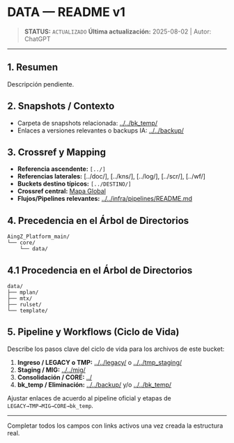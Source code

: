 # DATA — README v1

> **STATUS:** `ACTUALIZADO`
> **Última actualización:** 2025-08-02 | Autor: ChatGPT

---

## 1. Resumen
Descripción pendiente.

## 2. Snapshots / Contexto
- Carpeta de snapshots relacionada: [../../bk_temp/](../../bk_temp/)
- Enlaces a versiones relevantes o backups IA: [../../backup/](../../backup/)

## 3. Crossref y Mapping
- **Referencia ascendente:** `[../]`
- **Referencias laterales:** [../doc/], [../kns/], [../log/], [../scr/], [../wf/]
- **Buckets destino típicos:** `[../DESTINO/]`
- **Crossref central:** [Mapa Global](crossref_mapping_buckets_aingz_platform_v_1_20250731.md)
- **Flujos/Pipelines relevantes:** [../../infra/pipelines/README.md](../../infra/pipelines/README.md)

## 4. Precedencia en el Árbol de Directorios
```text
AingZ_Platform_main/
└── core/
    └── data/
```

## 4.1 Procedencia en el Árbol de Directorios
```text
data/
├── mplan/
├── mtx/
├── rulset/
└── template/
```

## 5. Pipeline y Workflows (Ciclo de Vida)
Describe los pasos clave del ciclo de vida para los archivos de este bucket:
1. **Ingreso / LEGACY o TMP:** [../../legacy/](../../legacy/) o [../../tmp_staging/](../../tmp_staging/)
2. **Staging / MIG:** [../../mig/](../../mig/)
3. **Consolidación / CORE:** [../](../)
4. **bk_temp / Eliminación:** [../../backup/](../../backup/) y/o [../../bk_temp/](../../bk_temp/)

Ajustar enlaces de acuerdo al pipeline oficial y etapas de `LEGACY→TMP→MIG→CORE→bk_temp`.

---

Completar todos los campos con links activos una vez creada la estructura real.

